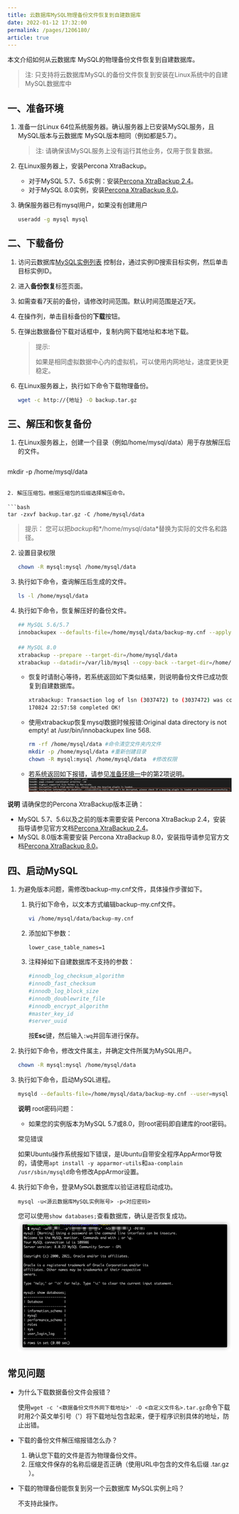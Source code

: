 ```yaml
---
title: 云数据库MySQL物理备份文件恢复到自建数据库
date: 2022-01-12 17:32:00
permalink: /pages/1206180/
article: true
---
```


本文介绍如何从云数据库 MySQL的物理备份文件恢复到自建数据库。

>
> 注: 只支持将云数据库MySQL的备份文件恢复到安装在Linux系统中的自建MySQL数据库中

## 一、准备环境

1. 准备一台Linux 64位系统服务器。确认服务器上已安装MySQL服务，且MySQL版本与云数据库 MySQL版本相同（例如都是5.7）。

   >
   > 注: 请确保该MySQL服务上没有运行其他业务，仅用于恢复数据。

2. 在Linux服务器上，安装Percona XtraBackup。

   - 对于MySQL 5.7、5.6实例：安装[Percona XtraBackup 2.4](https://www.percona.com/doc/percona-xtrabackup/2.4/installation.html)。
   - 对于MySQL 8.0实例，安装[Percona XtraBackup 8.0](https://www.percona.com/doc/percona-xtrabackup/8.0/installation.html)。
   
2. 确保服务器已有mysql用户，如果没有创建用户

   ```bash
   useradd -g mysql mysql
   ```
   
   

## 二、下载备份

1. 访问云数据库[MySQL实例列表](https://console.capitalonline.net/dbinstances) 控制台，通过实例ID搜索目标实例，然后单击目标实例ID。

2. 进入**备份恢复**标签页面。

3. 如需查看7天前的备份，请修改时间范围。默认时间范围是近7天。

4. 在操作列，单击目标备份的**下载**按钮。

5. 在弹出数据备份下载对话框中，复制内网下载地址和本地下载。

   > 提示:
   > 
   > 如果是相同虚拟数据中心内的虚拟机，可以使用内网地址，速度更快更稳定。

6. 在Linux服务器上，执行如下命令下载物理备份。

   ```bash
   wget -c http://{地址} -O backup.tar.gz
   ```

   

## 三、解压和恢复备份

1. 在Linux服务器上，创建一个目录（例如/home/mysql/data）用于存放解压后的文件。

   ```bash
mkdir -p /home/mysql/data
   ```

2. 解压压缩包。根据压缩包的后缀选择解压命令。

   ```bash
   tar -zxvf backup.tar.gz -C /home/mysql/data
   ```
   > 提示： 您可以把*backup*和*/home/mysql/data*替换为实际的文件名和路径。
   
2. 设置目录权限

   ```bash
   chown -R mysql:mysql /home/mysql/data
   ```
   
2. 执行如下命令，查询解压后生成的文件。

   ```bash
   ls -l /home/mysql/data
   ```
   
5. 执行如下命令，恢复解压好的备份文件。

   ```bash
   ## MySQL 5.6/5.7
   innobackupex --defaults-file=/home/mysql/data/backup-my.cnf --apply-log /home/mysql/data
   
   ## MySQL 8.0
   xtrabackup --prepare --target-dir=/home/mysql/data
   xtrabackup --datadir=/var/lib/mysql --copy-back --target-dir=/home/mysql/data
   ```

   - 恢复时请耐心等待，若系统返回如下类似结果，则说明备份文件已成功恢复到自建数据库。

     ```bash
     xtrabackup: Transaction log of lsn (3037472) to (3037472) was copied.
     170824 22:57:58 completed OK!
     ```

   - 使用xtrabackup恢复mysql数据时候报错:Original data directory is not empty! at /usr/bin/innobackupex line 568.

     ```bash
     rm -rf /home/mysql/data #命令清空文件夹内文件
     mkdir -p /home/mysql/data #重新创建目录 
     chown -R mysql:mysql /home/mysql/data  #修改权限
     ```

   - 若系统返回如下报错，请参见[准备环境一](#一、准备环境)中的第2项说明。![恢复失败](./../pic/p298939.png)


**说明** 请确保您的Percona XtraBackup版本正确：

- MySQL 5.7、5.6以及之前的版本需要安装 Percona XtraBackup 2.4，安装指导请参见官方文档[Percona XtraBackup 2.4](https://www.percona.com/doc/percona-xtrabackup/2.4/installation.html)。
- MySQL 8.0版本需要安装 Percona XtraBackup 8.0，安装指导请参见官方文档[Percona XtraBackup 8.0](https://www.percona.com/doc/percona-xtrabackup/8.0/installation.html)。

## 四、启动MySQL

1. 为避免版本问题，需修改backup-my.cnf文件，具体操作步骤如下。

   1. 执行如下命令，以文本方式编辑backup-my.cnf文件。

      ```bash
      vi /home/mysql/data/backup-my.cnf
      ```

   2. 添加如下参数：

      ```undefined
      lower_case_table_names=1
      ```

   3. 注释掉如下自建数据库不支持的参数：

      ```bash
      #innodb_log_checksum_algorithm
      #innodb_fast_checksum
      #innodb_log_block_size
      #innodb_doublewrite_file
      #innodb_encrypt_algorithm
      #master_key_id
      #server_uuid
      ```

      按**Esc**键，然后输入`:wq`并回车进行保存。

2. 执行如下命令，修改文件属主，并确定文件所属为MySQL用户。

   ```bash
   chown -R mysql:mysql /home/mysql/data
   ```

3. 执行如下命令，启动MySQL进程。

   ```bash
   mysqld --defaults-file=/home/mysql/data/backup-my.cnf --user=mysql --datadir=/home/mysql/data &
   ```

   **说明** root密码问题：

   - 如果您的实例版本为MySQL 5.7或8.0，则root密码即自建库的root密码。
   
   常见错误
   
   如果Ubuntu操作系统报如下错误，是Ubuntu自带安全程序AppArmor导致的，请使用`apt install -y apparmor-utils`和`aa-complain /usr/sbin/mysqld`命令修改AppArmor设置。
   
   
   
4. 执行如下命令，登录MySQL数据库以验证进程启动成功。

   ```undefined
   mysql -u<源云数据库MySQL实例账号> -p<对应密码>
   ```

   您可以使用`show databases;`查看数据库，确认是否恢复成功。
   ![](./../pic/backup.png)

## 常见问题

- 为什么下载数据备份文件会报错？

  使用`wget -c '<数据备份文件外网下载地址>' -O <自定义文件名>.tar.gz`命令下载时用2个英文单引号（'）将下载地址包含起来，便于程序识别具体的地址，防止出错。

- 下载的备份文件解压缩报错怎么办？

  1. 确认您下载的文件是否为物理备份文件。
  2. 压缩文件保存的名称后缀是否正确（使用URL中包含的文件名后缀 .tar.gz ）。

- 下载的物理备份能恢复到另一个云数据库 MySQL实例上吗？

  不支持此操作。